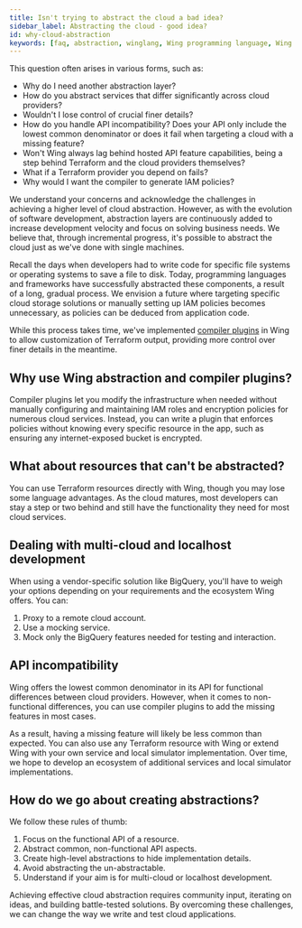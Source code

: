 ```yaml
---
title: Isn't trying to abstract the cloud a bad idea?
sidebar_label: Abstracting the cloud - good idea?
id: why-cloud-abstraction
keywords: [faq, abstraction, winglang, Wing programming language, Wing language, Terraform]
---
```


This question often arises in various forms, such as:
- Why do I need another abstraction layer?
- How do you abstract services that differ significantly across cloud providers?
- Wouldn't I lose control of crucial finer details?
- How do you handle API incompatibility? Does your API only include the lowest common denominator or does it fail when targeting a cloud with a missing feature?
- Won't Wing always lag behind hosted API feature capabilities, being a step behind Terraform and the cloud providers themselves?
- What if a Terraform provider you depend on fails?
- Why would I want the compiler to generate IAM policies?

We understand your concerns and acknowledge the challenges in achieving a higher level of cloud abstraction. However, as with the evolution of software development, abstraction layers are continuously added to increase development velocity and focus on solving business needs. We believe that, through incremental progress, it's possible to abstract the cloud just as we've done with single machines.

Recall the days when developers had to write code for specific file systems or operating systems to save a file to disk. Today, programming languages and frameworks have successfully abstracted these components, a result of a long, gradual process. We envision a future where targeting specific cloud storage solutions or manually setting up IAM policies becomes unnecessary, as policies can be deduced from application code.

While this process takes time, we've implemented [compiler plugins](https://www.winglang.io/blog/2023/02/17/plugins) in Wing to allow customization of Terraform output, providing more control over finer details in the meantime.

## Why use Wing abstraction and compiler plugins?

Compiler plugins let you modify the infrastructure when needed without manually configuring and maintaining IAM roles and encryption policies for numerous cloud services. Instead, you can write a plugin that enforces policies without knowing every specific resource in the app, such as ensuring any internet-exposed bucket is encrypted.

## What about resources that can't be abstracted?

You can use Terraform resources directly with Wing, though you may lose some language advantages. As the cloud matures, most developers can stay a step or two behind and still have the functionality they need for most cloud services.

## Dealing with multi-cloud and localhost development

When using a vendor-specific solution like BigQuery, you'll have to weigh your options depending on your requirements and the ecosystem Wing offers. You can:

1. Proxy to a remote cloud account.
2. Use a mocking service.
3. Mock only the BigQuery features needed for testing and interaction.

## API incompatibility

Wing offers the lowest common denominator in its API for functional differences between cloud providers. However, when it comes to non-functional differences, you can use compiler plugins to add the missing features in most cases. 

As a result, having a missing feature will likely be less common than expected. You can also use any Terraform resource with Wing or extend Wing with your own service and local simulator implementation. Over time, we hope to develop an ecosystem of additional services and local simulator implementations.

## How do we go about creating abstractions?

We follow these rules of thumb:

1. Focus on the functional API of a resource.
2. Abstract common, non-functional API aspects.
3. Create high-level abstractions to hide implementation details.
4. Avoid abstracting the un-abstractable.
5. Understand if your aim is for multi-cloud or localhost development.

Achieving effective cloud abstraction requires community input, iterating on ideas, and building battle-tested solutions. By overcoming these challenges, we can change the way we write and test cloud applications.
